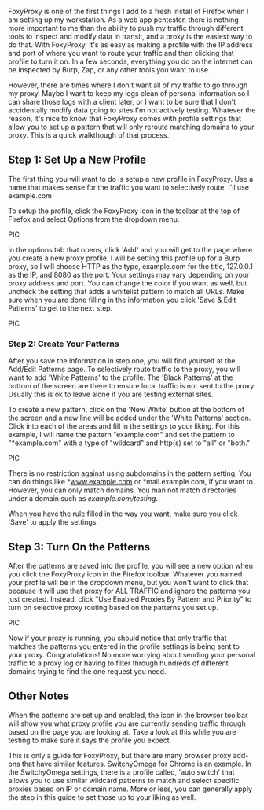FoxyProxy is one of the first things I add to a fresh install of Firefox when I am setting up my workstation.  As a web app pentester, there is nothing more important to me than the ability to push my traffic through different tools to inspect and modify data in transit, and a proxy is the easiest way to do that.  With FoxyProxy, it's as easy as making a profile with the IP address and port of where you want to route your traffic and then clicking that profile to turn it on.  In a few seconds, everything you do on the internet can be inspected by Burp, Zap, or any other tools you want to use.

However, there are times where I don't want all of my traffic to go through my proxy.  Maybe I want to keep my logs clean of personal information so I can share those logs with a client later, or I want to be sure that I don't accidentally modify data going to sites I'm not actively testing.  Whatever the reason, it's nice to know that FoxyProxy comes with profile settings that allow you to set up a pattern that will only reroute matching domains to your proxy.  This is a quick walkthough of that process.

## Step 1: Set Up a New Profile
The first thing you will want to do is setup a new profile in FoxyProxy.  Use a name that makes sense for the traffic you want to selectively route.  I'll use example.com

To setup the profile, click the FoxyProxy icon in the toolbar at the top of Firefox and select Options from the dropdown menu.  

PIC

In the options tab that opens, click 'Add' and you will get to the page where you create a new proxy profile.  I will be setting this profile up for a Burp proxy, so I will choose HTTP as the type, example.com for the title, 127.0.0.1 as the IP, and 8080 as the port.  Your settings may vary depending on your proxy address and port.  You can change the color if you want as well, but uncheck the setting that adds a whitelist pattern to match all URLs.  Make sure when you are done filling in the information you click 'Save & Edit Patterns' to get to the next step.

PIC

### Step 2: Create Your Patterns

After you save the information in step one, you will find yourself at the Add/Edit Patterns page.  To selectively route traffic to the proxy, you will want to add 'White Patterns' to the profile.  The 'Black Patterns' at the bottom of the screen are there to ensure local traffic is not sent to the proxy.  Usually this is ok to leave alone if you are testing external sites.

To create a new pattern, click on the 'New White' button at the bottom of the screen and a new line will be added under the 'White Patterns' section.  Click into each of the areas and fill in the settings to your liking.  For this example, I will name the pattern "example.com" and set the pattern to "*example.com" with a type of "wildcard" and http(s) set to "all" or "both."

PIC

There is no restriction against using subdomains in the pattern setting.  You can do things like *www.example.com or *mail.example.com, if you want to.  However, you can only match domains.  You man not match directories under a domain such as *example.com/testing*.

When you have the rule filled in the way you want, make sure you click 'Save' to apply the settings.

## Step 3: Turn On the Patterns
After the patterns are saved into the profile, you will see a new option when you click the FoxyProxy icon in the Firefox toolbar.  Whatever you named your profile will be in the dropdown menu, but you won't want to click that because it will use that proxy for ALL TRAFFIC and ignore the patterns you just created.  Instead, click "Use Enabled Proxies By Pattern and Priority" to turn on selective proxy routing based on the patterns you set up.  

PIC

Now if your proxy is running, you should notice that only traffic that matches the patterns you entered in the profile settings is being sent to your proxy.  Congratulations!  No more worrying about sending your personal traffic to a proxy log or having to filter through hundreds of different domains trying to find the one request you need.

## Other Notes
When the patterns are set up and enabled, the icon in the browser toolbar will show you what proxy profile you are currently sending traffic through based on the page you are looking at.  Take a look at this while you are testing to make sure it says the profile you expect.

This is only a guide for FoxyProxy, but there are many browser proxy add-ons that have similar features.  SwitchyOmega for Chrome is an example.  In the SwitchyOmega settings, there is a profile called, 'auto switch' that allows you to use similar wildcard patterns to match and select specific proxies based on IP or domain name.  More or less, you can generally apply the step in this guide to set those up to your liking as well.
